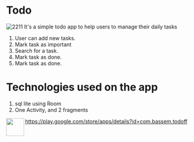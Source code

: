 # Todo
![2211](https://user-images.githubusercontent.com/63014132/159179776-8e8a2c5d-93ed-46e4-8ef1-2dba5ed79c1f.jpg)
It's a simple todo app to help users to manage their daily tasks
1) User can add new tasks.
2) Mark task as important
3) Search for a task.
4) Mark task as done.
5) Mark task as done.

# Technologies used on the app
1) sql lite using Room
2) One Activity, and 2 fragments

<a href="url"><img src="https://iconape.com/wp-content/files/fa/64777/svg/google-play-store.svg" align="left" height="48" width="48" ></a>
https://play.google.com/store/apps/details?id=com.bassem.todoff
